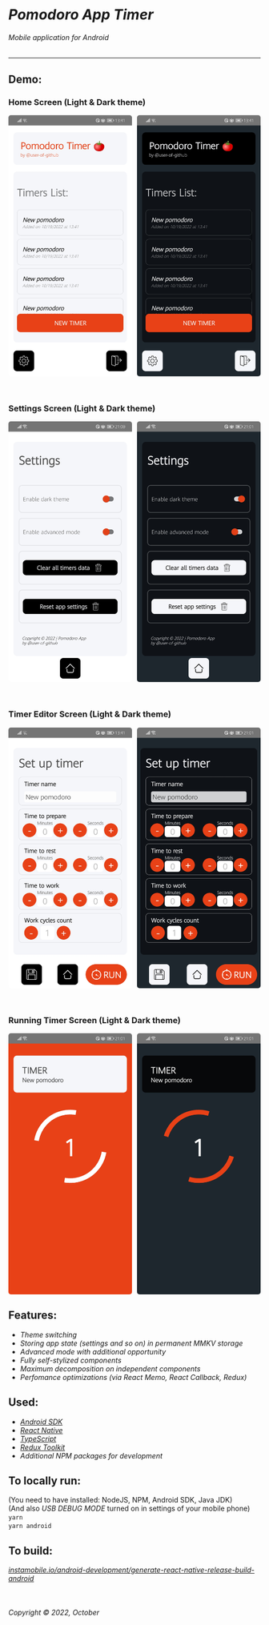 # _Pomodoro App Timer_
###### _Mobile application for Android_  
<hr>  

## Demo:  
### Home Screen (Light & Dark theme)
<div style="display: flex;">
<img src="./demo-pictures/home-light.jpg" width="250" alt="light theme" style="margin-right: 10px; border-radius: 5px; overflow: hidden;"/>
<img src="./demo-pictures/home-dark.jpg" width="250" alt="dark theme" style="border-radius: 5px; overflow: hidden;"/>
</div>  

&nbsp;  
### Settings Screen (Light & Dark theme)

<div style="display: flex;">
<img src="./demo-pictures/settings-light.jpg" width="250" alt="light theme" style="margin-right: 10px; border-radius: 5px; overflow: hidden;" />
<img src="./demo-pictures/settings-dark.jpg" width="250" alt="dark theme" style="border-radius: 5px; overflow: hidden;"/>
</div>  

&nbsp;
### Timer Editor Screen (Light & Dark theme)

<div style="display: flex;">
<img src="./demo-pictures/editor-light.jpg" width="250" alt="light theme" style="margin-right: 10px; border-radius: 5px; overflow: hidden;" />
<img src="./demo-pictures/editor-dark.jpg" width="250" alt="dark theme" style="border-radius: 5px; overflow: hidden;"/>
</div>  

&nbsp;
### Running Timer Screen (Light & Dark theme)

<div style="display: flex;">
<img src="./demo-pictures/timer-light.jpg" width="250" alt="light theme" style="margin-right: 10px; border-radius: 5px; overflow: hidden;" />
<img src="./demo-pictures/timer-dark.jpg" width="250" alt="dark theme" style="border-radius: 5px; overflow: hidden;"/>
</div>

## Features:  
* _Theme switching_  
* _Storing app state (settings and so on) in permanent MMKV storage_  
* _Advanced mode with additional opportunity_
* _Fully self-stylized components_  
* _Maximum decomposition on independent components_  
* _Perfomance optimizations (via React Memo, React Callback, Redux)_


## Used:  
* _[Android SDK](https://developer.android.com/studio)_
* _[React Native](https://reactnative.dev/)_  
* _[TypeScript](https://www.typescriptlang.org/)_  
* _[Redux Toolkit](https://redux-toolkit.js.org/)_  
* _Additional NPM packages for development_



## To locally run:  
(You need to have installed: NodeJS, NPM, Android SDK, Java JDK)  
(And also _USB DEBUG MODE_ turned on in settings of your mobile phone)  
`yarn`  
`yarn android`  

## To build:  
_[instamobile.io/android-development/generate-react-native-release-build-android](https://instamobile.io/android-development/generate-react-native-release-build-android/)_ 

&nbsp;  
###### Copyright © 2022, October
